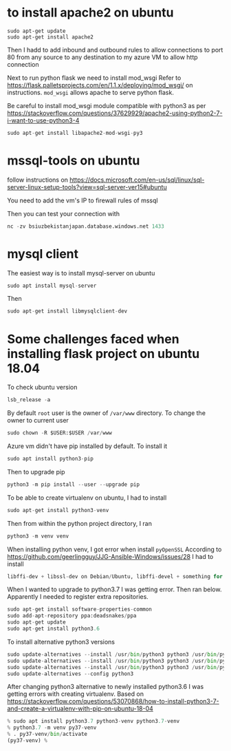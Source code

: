 # to install apache2 on ubuntu

```
sudo apt-get update
sudo apt-get install apache2
```

Then I hadd to add inbound and outbound rules to allow connections
to port 80 from any source to any destination to my azure 
VM to allow http connection

Next to run python flask we need to install mod_wsgi
Refer to https://flask.palletsprojects.com/en/1.1.x/deploying/mod_wsgi/
on instructions. ```mod_wsgi``` allows apache to serve python flask.

Be careful to install mod_wsgi module compatible with python3 as per https://stackoverflow.com/questions/37629929/apache2-using-python2-7-i-want-to-use-python3-4
```python
sudo apt-get install libapache2-mod-wsgi-py3
```

# mssql-tools on ubuntu
follow instructions on https://docs.microsoft.com/en-us/sql/linux/sql-server-linux-setup-tools?view=sql-server-ver15#ubuntu

You need to add the vm's IP to firewall rules of mssql

Then you can test your connection with 
```python
nc -zv bsiuzbekistanjapan.database.windows.net 1433
```

# mysql client
The easiest way is to install mysql-server on ubuntu
```python
sudo apt install mysql-server
```

Then 

```python
sudo apt-get install libmysqlclient-dev
```

# Some challenges faced when installing flask project on ubuntu 18.04
To check ubuntu version

```python
lsb_release -a
```

By default ```root``` user is the owner of ```/var/www``` directory.
To change the owner to current user
```python
sudo chown -R $USER:$USER /var/www
```

Azure vm didn't have pip installed by default. To install it
```python
sudo apt install python3-pip
```

Then to upgrade pip
```python
python3 -m pip install --user --upgrade pip
```

To be able to create virtualenv on ubuntu, I had to install
```python
sudo apt-get install python3-venv
```

Then from within the python project directory, I ran
```python
python3 -m venv venv
```

When installing python venv, I got error when install ```pyOpenSSL```
According to https://github.com/geerlingguy/JJG-Ansible-Windows/issues/28 I had to install
```python
libffi-dev + libssl-dev on Debian/Ubuntu, libffi-devel + something for openssl dev package on
```

When I wanted to upgrade to python3.7 I was getting error.
Then ran below. Apparently I needed to register extra repositories.
```python
sudo apt-get install software-properties-common
sudo add-apt-repository ppa:deadsnakes/ppa 
sudo apt-get update
sudo apt-get install python3.6
```

To install alternative python3 versions
```python
sudo update-alternatives --install /usr/bin/python3 python3 /usr/bin/python3.5 1
sudo update-alternatives --install /usr/bin/python3 python3 /usr/bin/python3.6 2
sudo update-alternatives --install /usr/bin/python3 python3 /usr/bin/python3.7 3
sudo update-alternatives --config python3
```


After changing python3 alternative to newly installed python3.6
I was getting errors with creating virtualenv.
Based on https://stackoverflow.com/questions/53070868/how-to-install-python3-7-and-create-a-virtualenv-with-pip-on-ubuntu-18-04
```python
% sudo apt install python3.7 python3-venv python3.7-venv
% python3.7 -m venv py37-venv
% . py37-venv/bin/activate
(py37-venv) % 
```